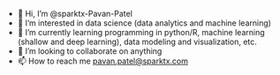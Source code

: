 - 👋 Hi, I’m @sparktx-Pavan-Patel
- 👀 I’m interested in data science (data analytics and machine learning)
- 🌱 I’m currently learning programming in python/R, machine learning (shallow and deep learning), data modeling and visualization, etc. 
- 💞️ I’m looking to collaborate on anything
- 📫 How to reach me pavan.patel@sparktx.com

<!---
sparktx-Pavan-Patel/sparktx-Pavan-Patel is a ✨ special ✨ repository because its `README.md` (this file) appears on your GitHub profile.
You can click the Preview link to take a look at your changes.
--->
